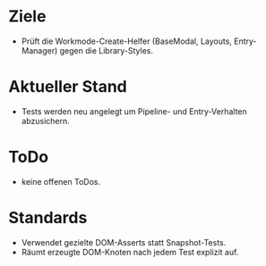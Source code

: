 # Ziele
- Prüft die Workmode-Create-Helfer (BaseModal, Layouts, Entry-Manager) gegen die Library-Styles.

# Aktueller Stand
- Tests werden neu angelegt um Pipeline- und Entry-Verhalten abzusichern.

# ToDo
- keine offenen ToDos.

# Standards
- Verwendet gezielte DOM-Asserts statt Snapshot-Tests.
- Räumt erzeugte DOM-Knoten nach jedem Test explizit auf.
